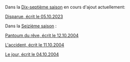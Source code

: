 Dans la [Dix-septième saison](/seasons/17_dix_septieme_saison/) en cours d'ajout actuellement:

[Disparue, écrit le 05.10.2023](/seasons/17_dix_septieme_saison/disparue/)

Dans la [Seizième saison](/seasons/16_seizieme_saison/) :

[Pantoum du rêve, écrit le 12.10.2004](/seasons/16_seizieme_saison/pantoum_du_reve/)

[L'accident, écrit le 11.10.2004](/seasons/16_seizieme_saison/l_accident/)

[Le jour, écrit le 04.10.2004](/seasons/16_seizieme_saison/le_jour/)
